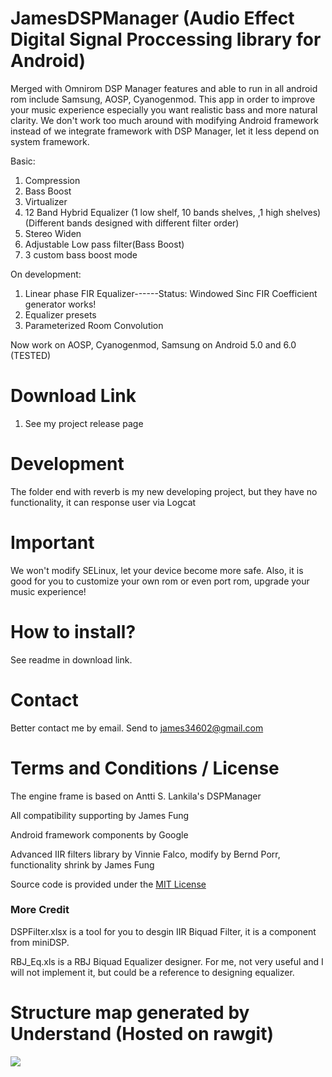# JamesDSPManager (Audio Effect Digital Signal Proccessing library for Android)
Merged with Omnirom DSP Manager features and able to run in all android rom include Samsung, AOSP, Cyanogenmod. 
This app in order to improve your music experience especially you want realistic bass and more natural clarity.
We don't work too much around with modifying Android framework instead of we integrate framework with DSP Manager, let it less depend on system framework.

Basic:

1. Compression
2. Bass Boost
3. Virtualizer
4. 12 Band Hybrid Equalizer (1 low shelf, 10 bands shelves, ,1 high shelves)(Different bands designed with different filter order)
5. Stereo Widen
6. Adjustable Low pass filter(Bass Boost)
7. 3 custom bass boost mode

On development:

1. Linear phase FIR Equalizer------Status: Windowed Sinc FIR Coefficient generator works!
2. Equalizer presets
3. Parameterized Room Convolution

Now work on AOSP, Cyanogenmod, Samsung on Android 5.0 and 6.0 (TESTED)

# Download Link
1. See my project release page

# Development
The folder end with reverb is my new developing project, but they have no functionality, it can response user via Logcat

# Important
We won't modify SELinux, let your device become more safe.
Also, it is good for you to customize your own rom or even port rom, upgrade your music experience!

# How to install?
See readme in download link.

# Contact
Better contact me by email. Send to james34602@gmail.com

# Terms and Conditions / License
The engine frame is based on Antti S. Lankila's DSPManager

All compatibility supporting by James Fung

Android framework components by Google

Advanced IIR filters library by Vinnie Falco, modify by Bernd Porr, functionality shrink by James Fung

Source code is provided under the [MIT License](http://www.opensource.org/licenses/mit-license.php)<br>

### More Credit
DSPFilter.xlsx is a tool for you to desgin IIR Biquad Filter, it is a component from miniDSP.

RBJ_Eq.xls is a RBJ Biquad Equalizer designer. For me, not very useful and I will not implement it, but could be a reference to designing equalizer.

# Structure map generated by Understand (Hosted on rawgit)
<a><img src="https://rawgit.com/james34602/JamesDSPManager/master/libjamesdsp_StructureMap.svg"/></a>
